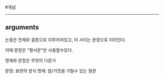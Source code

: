 #개념

---
## arguments

논증은 전제와 결론으로 이루어져있고, 이 사이는 문장으로 이어진다.

이때 문장은 "평서문"만 사용할수있다.



명제와 문장은 무엇이 다른가

문장: 표현의 방식
명제: 참/거짓을 가릴수 있는 질문